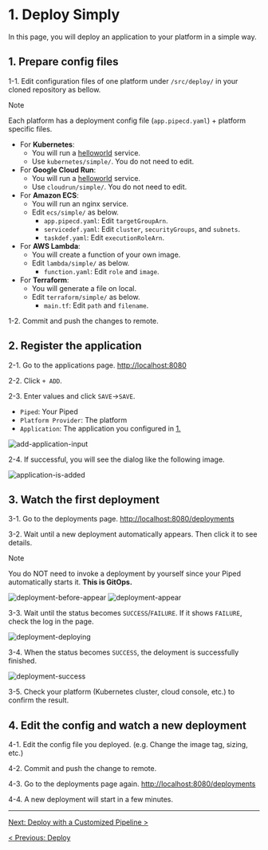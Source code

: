 # 1. Deploy Simply

In this page, you will deploy an application to your platform in a simple way.

## 1. Prepare config files

1-1. Edit configuration files of one platform under `/src/deploy/` in your cloned repository as bellow.

> [!NOTE]
> Each platform has a deployment config file (`app.pipecd.yaml`) + platform specific files.

- For **Kubernetes**:
  - You will run a [helloworld](https://github.com/pipe-cd/pipecd/pkgs/container/helloworld) service.
  - Use `kubernetes/simple/`. You do not need to edit.
- For **Google Cloud Run**:
  - You will run a [helloworld](https://github.com/pipe-cd/pipecd/pkgs/container/helloworld) service.
  - Use `cloudrun/simple/`. You do not need to edit.
- For **Amazon ECS**:
  - You will run an nginx service.
  - Edit `ecs/simple/` as below.
    - `app.pipecd.yaml`: Edit `targetGroupArn`.
    - `servicedef.yaml`: Edit `cluster`, `securityGroups`, and `subnets`.
    - `taskdef.yaml`: Edit `executionRoleArn`.
- For **AWS Lambda**:
  - You will create a function of your own image.
  - Edit `lambda/simple/` as below.
    - `function.yaml`: Edit `role` and `image`.
- For **Terraform**:
  - You will generate a file on local.
  - Edit `terraform/simple/` as below.
    - `main.tf`: Edit `path` and `filename`.

1-2. Commit and push the changes to remote.


## 2. Register the application

2-1. Go to the applications page. [http://localhost:8080](http://localhost:8080)

2-2. Click `+ ADD`.

2-3. Enter values and click `SAVE`->`SAVE`.
   - `Piped`: Your Piped
   - `Platform Provider`: The platform
   - `Application`: The application you configured in [1.](#1-prepare-config-files)

![add-application-input](/images/deploy/application-add-input.png)

2-4. If successful, you will see the dialog like the following image.

![application-is-added](/images/deploy/application-is-added.png)


## 3. Watch the first deployment

3-1. Go to the deployments page. [http://localhost:8080/deployments](http://localhost:8080/deployments)

3-2. Wait until a new deployment automatically appears. Then click it to see details.

> [!NOTE]
> You do NOT need to invoke a deployment by yourself since your Piped automatically starts it. **This is GitOps.**

![deployment-before-appear](/images/deploy/deployment-before-appear.png)
![deployment-appear](/images/deploy/deployment-appear.png)


3-3. Wait until the status becomes `SUCCESS`/`FAILURE`. If it shows `FAILURE`, check the log in the page.

![deployment-deploying](/images/deploy/deployment-deploying.png)


3-4. When the status becomes `SUCCESS`, the deloyment is successfully finished.

![deployment-success](/images/deploy/deployment-success.png)

3-5. Check your platform (Kubernetes cluster, cloud console, etc.) to confirm the result.
     


## 4. Edit the config and watch a new deployment

4-1. Edit the config file you deployed. (e.g. Change the image tag, sizing, etc.)

4-2. Commit and push the change to remote.

4-3. Go to the deployments page again. [http://localhost:8080/deployments](http://localhost:8080/deployments)

4-4. A new deployment will start in a few minutes.

---

[Next: Deploy with a Customized Pipeline >](02-pipeline.md)

[< Previous: Deploy](README.md)